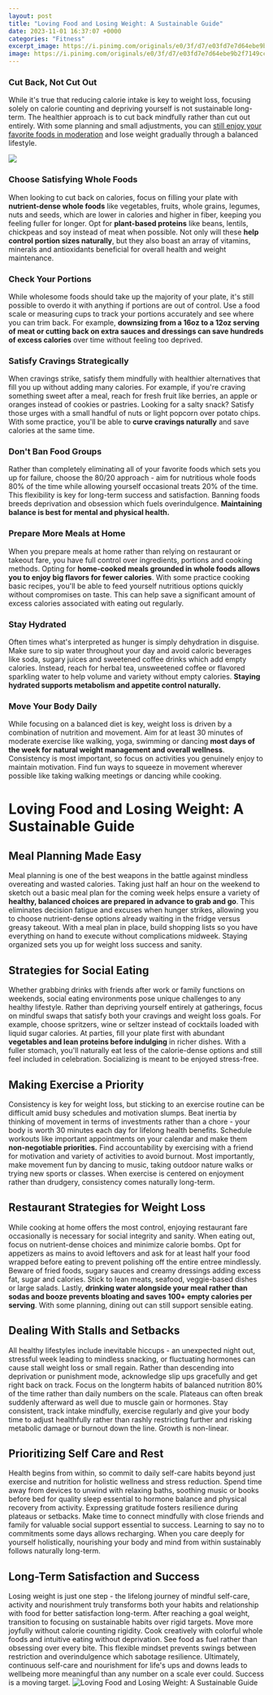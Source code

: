 ```yaml
---
layout: post
title: "Loving Food and Losing Weight: A Sustainable Guide"
date: 2023-11-01 16:37:07 +0000
categories: "Fitness"
excerpt_image: https://i.pinimg.com/originals/e0/3f/d7/e03fd7e7d64ebe9b2f7149cccc254732.png
image: https://i.pinimg.com/originals/e0/3f/d7/e03fd7e7d64ebe9b2f7149cccc254732.png
---
```


### Cut Back, Not Cut Out
While it's true that reducing calorie intake is key to weight loss, focusing solely on calorie counting and depriving yourself is not sustainable long-term. The healthier approach is to cut back mindfully rather than cut out entirely. With some planning and small adjustments, you can [still enjoy your favorite foods in moderation](https://fistore.mysenprints.com/collection/adamczyk) and lose weight gradually through a balanced lifestyle.

![](https://www.issuesonline.co.uk/cms-files/5efb/5efb3a9578798.png)
### Choose Satisfying Whole Foods
When looking to cut back on calories, focus on filling your plate with **nutrient-dense whole foods** like vegetables, fruits, whole grains, legumes, nuts and seeds, which are lower in calories and higher in fiber, keeping you feeling fuller for longer. Opt for **plant-based proteins** like beans, lentils, chickpeas and soy instead of meat when possible. Not only will these **help control portion sizes naturally**, but they also boast an array of vitamins, minerals and antioxidants beneficial for overall health and weight maintenance.
### Check Your Portions 
While wholesome foods should take up the majority of your plate, it's still possible to overdo it with anything if portions are out of control. Use a food scale or measuring cups to track your portions accurately and see where you can trim back. For example, **downsizing from a 16oz to a 12oz serving of meat or cutting back on extra sauces and dressings can save hundreds of excess calories** over time without feeling too deprived.
### Satisfy Cravings Strategically
When cravings strike, satisfy them mindfully with healthier alternatives that fill you up without adding many calories. For example, if you're craving something sweet after a meal, reach for fresh fruit like berries, an apple or oranges instead of cookies or pastries. Looking for a salty snack? Satisfy those urges with a small handful of nuts or light popcorn over potato chips. With some practice, you'll be able to **curve cravings naturally** and save calories at the same time. 
### Don't Ban Food Groups
Rather than completely eliminating all of your favorite foods which sets you up for failure, choose the 80/20 approach - aim for nutritious whole foods 80% of the time while allowing yourself occasional treats 20% of the time. This flexibility is key for long-term success and satisfaction. Banning foods breeds deprivation and obsession which fuels overindulgence. **Maintaining balance is best for mental and physical health.**
### Prepare More Meals at Home
When you prepare meals at home rather than relying on restaurant or takeout fare, you have full control over ingredients, portions and cooking methods. Opting for **home-cooked meals grounded in whole foods allows you to enjoy big flavors for fewer calories**. With some practice cooking basic recipes, you'll be able to feed yourself nutritious options quickly without compromises on taste. This can help save a significant amount of excess calories associated with eating out regularly. 
### Stay Hydrated
Often times what's interpreted as hunger is simply dehydration in disguise. Make sure to sip water throughout your day and avoid caloric beverages like soda, sugary juices and sweetened coffee drinks which add empty calories. Instead, reach for herbal tea, unsweetened coffee or flavored sparkling water to help volume and variety without empty calories. **Staying hydrated supports metabolism and appetite control naturally.**
### Move Your Body Daily
While focusing on a balanced diet is key, weight loss is driven by a combination of nutrition and movement. Aim for at least 30 minutes of moderate exercise like walking, yoga, swimming or dancing **most days of the week for natural weight management and overall wellness**. Consistency is most important, so focus on activities you genuinely enjoy to maintain motivation. Find fun ways to squeeze in movement wherever possible like taking walking meetings or dancing while cooking.
# Loving Food and Losing Weight: A Sustainable Guide
## Meal Planning Made Easy 
Meal planning is one of the best weapons in the battle against mindless overeating and wasted calories. Taking just half an hour on the weekend to sketch out a basic meal plan for the coming week helps ensure a variety of **healthy, balanced choices are prepared in advance to grab and go**. This eliminates decision fatigue and excuses when hunger strikes, allowing you to choose nutrient-dense options already waiting in the fridge versus greasy takeout. With a meal plan in place, build shopping lists so you have everything on hand to execute without complications midweek. Staying organized sets you up for weight loss success and sanity.
## Strategies for Social Eating
Whether grabbing drinks with friends after work or family functions on weekends, social eating environments pose unique challenges to any healthy lifestyle. Rather than depriving yourself entirely at gatherings, focus on mindful swaps that satisfy both your cravings and weight loss goals. For example, choose spritzers, wine or seltzer instead of cocktails loaded with liquid sugar calories. At parties, fill your plate first with abundant **vegetables and lean proteins before indulging** in richer dishes. With a fuller stomach, you'll naturally eat less of the calorie-dense options and still feel included in celebration. Socializing is meant to be enjoyed stress-free.
## Making Exercise a Priority 
Consistency is key for weight loss, but sticking to an exercise routine can be difficult amid busy schedules and motivation slumps. Beat inertia by thinking of movement in terms of investments rather than a chore - your body is worth 30 minutes each day for lifelong health benefits. Schedule workouts like important appointments on your calendar and make them **non-negotiable priorities.** Find accountability by exercising with a friend for motivation and variety of activities to avoid burnout. Most importantly, make movement fun by dancing to music, taking outdoor nature walks or trying new sports or classes. When exercise is centered on enjoyment rather than drudgery, consistency comes naturally long-term. 
## Restaurant Strategies for Weight Loss
While cooking at home offers the most control, enjoying restaurant fare occasionally is necessary for social integrity and sanity. When eating out, focus on nutrient-dense choices and minimize calorie bombs. Opt for appetizers as mains to avoid leftovers and ask for at least half your food wrapped before eating to prevent polishing off the entire entree mindlessly. Beware of fried foods, sugary sauces and creamy dressings adding excess fat, sugar and calories. Stick to lean meats, seafood, veggie-based dishes or large salads. Lastly, **drinking water alongside your meal rather than sodas and booze prevents bloating and saves 100+ empty calories per serving**. With some planning, dining out can still support sensible eating.
## Dealing With Stalls and Setbacks    
All healthy lifestyles include inevitable hiccups - an unexpected night out, stressful week leading to mindless snacking, or fluctuating hormones can cause stall weight loss or small regain. Rather than descending into deprivation or punishment mode, acknowledge slip ups gracefully and get right back on track. Focus on the longterm habits of balanced nutrition 80% of the time rather than daily numbers on the scale. Plateaus can often break suddenly afterward as well due to muscle gain or hormones. Stay consistent, track intake mindfully, exercise regularly and give your body time to adjust healthfully rather than rashly restricting further and risking metabolic damage or burnout down the line. Growth is non-linear.  
## Prioritizing Self Care and Rest
Health begins from within, so commit to daily self-care habits beyond just exercise and nutrition for holistic wellness and stress reduction. Spend time away from devices to unwind with relaxing baths, soothing music or books before bed for quality sleep essential to hormone balance and physical recovery from activity. Expressing gratitude fosters resilience during plateaus or setbacks. Make time to connect mindfully with close friends and family for valuable social support essential to success. Learning to say no to commitments some days allows recharging. When you care deeply for yourself holistically, nourishing your body and mind from within sustainably follows naturally long-term.
## Long-Term Satisfaction and Success
Losing weight is just one step - the lifelong journey of mindful self-care, activity and nourishment truly transforms both your habits and relationship with food for better satisfaction long-term. After reaching a goal weight, transition to focusing on sustainable habits over rigid targets. Move more joyfully without calorie counting rigidity. Cook creatively with colorful whole foods and intuitive eating without deprivation. See food as fuel rather than obsessing over every bite. This flexible mindset prevents swings between restriction and overindulgence which sabotage resilience. Ultimately, continuous self-care and nourishment for life's ups and downs leads to wellbeing more meaningful than any number on a scale ever could. Success is a moving target.
![Loving Food and Losing Weight: A Sustainable Guide](https://i.pinimg.com/originals/e0/3f/d7/e03fd7e7d64ebe9b2f7149cccc254732.png)